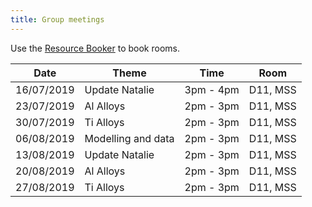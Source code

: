 ```yaml
---
title: Group meetings
---
```


Use the [Resource Booker](https://resourcebooker.manchester.ac.uk/) to book rooms.

|    Date    |       Theme        |   Time    |   Room   |
| ---------- | ------------------ | --------- | -------- |
| 16/07/2019 | Update Natalie     | 3pm - 4pm | D11, MSS |
| 23/07/2019 | Al Alloys          | 2pm - 3pm | D11, MSS |
| 30/07/2019 | Ti Alloys          | 2pm - 3pm | D11, MSS |
| 06/08/2019 | Modelling and data | 2pm - 3pm | D11, MSS |
| 13/08/2019 | Update Natalie     | 2pm - 3pm | D11, MSS |
| 20/08/2019 | Al Alloys          | 2pm - 3pm | D11, MSS |
| 27/08/2019 | Ti Alloys          | 2pm - 3pm | D11, MSS |

